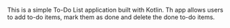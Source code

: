 This is a simple To-Do List application built with Kotlin. Th app allows users to add to-do items, mark them as done and delete the done to-do items.
